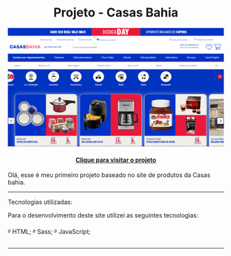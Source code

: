 <h1 align="center">
    Projeto - Casas Bahia
</h1>

![Resultado do projeto](assets/image/preview.png)

<h4 align="center"><a href="https://projeto-replica-casasbahia.netlify.app">Clique para visitar o projeto</a></h4>

Olá, esse é meu primeiro projeto baseado no site de produtos da Casas bahia.

---

Tecnologias utilizadas:

Para o desenvolvimento deste site utilizei as seguintes tecnologias:

࿔ HTML;
࿔ Sass;
࿔ JavaScript;

---
